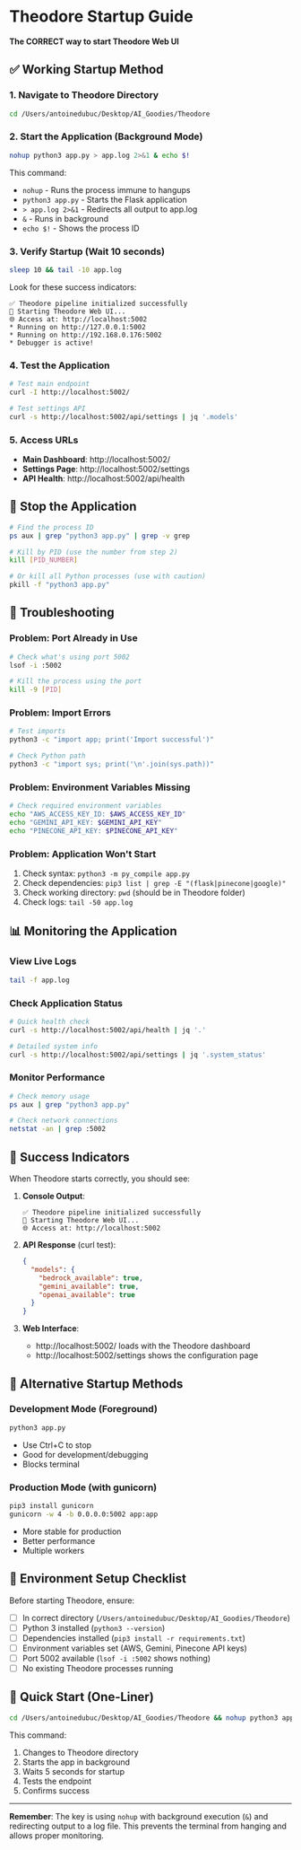 # Theodore Startup Guide

**The CORRECT way to start Theodore Web UI**

## ✅ Working Startup Method

### 1. Navigate to Theodore Directory
```bash
cd /Users/antoinedubuc/Desktop/AI_Goodies/Theodore
```

### 2. Start the Application (Background Mode)
```bash
nohup python3 app.py > app.log 2>&1 & echo $!
```

This command:
- `nohup` - Runs the process immune to hangups
- `python3 app.py` - Starts the Flask application
- `> app.log 2>&1` - Redirects all output to app.log
- `&` - Runs in background
- `echo $!` - Shows the process ID

### 3. Verify Startup (Wait 10 seconds)
```bash
sleep 10 && tail -10 app.log
```

Look for these success indicators:
```
✅ Theodore pipeline initialized successfully
🚀 Starting Theodore Web UI...
🌐 Access at: http://localhost:5002
* Running on http://127.0.0.1:5002
* Running on http://192.168.0.176:5002
* Debugger is active!
```

### 4. Test the Application
```bash
# Test main endpoint
curl -I http://localhost:5002/

# Test settings API
curl -s http://localhost:5002/api/settings | jq '.models'
```

### 5. Access URLs
- **Main Dashboard**: http://localhost:5002/
- **Settings Page**: http://localhost:5002/settings
- **API Health**: http://localhost:5002/api/health

## 🛑 Stop the Application
```bash
# Find the process ID
ps aux | grep "python3 app.py" | grep -v grep

# Kill by PID (use the number from step 2)
kill [PID_NUMBER]

# Or kill all Python processes (use with caution)
pkill -f "python3 app.py"
```

## 🔧 Troubleshooting

### Problem: Port Already in Use
```bash
# Check what's using port 5002
lsof -i :5002

# Kill the process using the port
kill -9 [PID]
```

### Problem: Import Errors
```bash
# Test imports
python3 -c "import app; print('Import successful')"

# Check Python path
python3 -c "import sys; print('\n'.join(sys.path))"
```

### Problem: Environment Variables Missing
```bash
# Check required environment variables
echo "AWS_ACCESS_KEY_ID: $AWS_ACCESS_KEY_ID"
echo "GEMINI_API_KEY: $GEMINI_API_KEY"
echo "PINECONE_API_KEY: $PINECONE_API_KEY"
```

### Problem: Application Won't Start
1. Check syntax: `python3 -m py_compile app.py`
2. Check dependencies: `pip3 list | grep -E "(flask|pinecone|google)"` 
3. Check working directory: `pwd` (should be in Theodore folder)
4. Check logs: `tail -50 app.log`

## 📊 Monitoring the Application

### View Live Logs
```bash
tail -f app.log
```

### Check Application Status
```bash
# Quick health check
curl -s http://localhost:5002/api/health | jq '.'

# Detailed system info
curl -s http://localhost:5002/api/settings | jq '.system_status'
```

### Monitor Performance
```bash
# Check memory usage
ps aux | grep "python3 app.py"

# Check network connections
netstat -an | grep :5002
```

## 🎯 Success Indicators

When Theodore starts correctly, you should see:

1. **Console Output**:
   ```
   ✅ Theodore pipeline initialized successfully
   🚀 Starting Theodore Web UI...
   🌐 Access at: http://localhost:5002
   ```

2. **API Response** (curl test):
   ```json
   {
     "models": {
       "bedrock_available": true,
       "gemini_available": true,
       "openai_available": true
     }
   }
   ```

3. **Web Interface**: 
   - http://localhost:5002/ loads with the Theodore dashboard
   - http://localhost:5002/settings shows the configuration page

## 🚀 Alternative Startup Methods

### Development Mode (Foreground)
```bash
python3 app.py
```
- Use Ctrl+C to stop
- Good for development/debugging
- Blocks terminal

### Production Mode (with gunicorn)
```bash
pip3 install gunicorn
gunicorn -w 4 -b 0.0.0.0:5002 app:app
```
- More stable for production
- Better performance
- Multiple workers

## 📝 Environment Setup Checklist

Before starting Theodore, ensure:

- [ ] In correct directory (`/Users/antoinedubuc/Desktop/AI_Goodies/Theodore`)
- [ ] Python 3 installed (`python3 --version`)
- [ ] Dependencies installed (`pip3 install -r requirements.txt`)
- [ ] Environment variables set (AWS, Gemini, Pinecone API keys)
- [ ] Port 5002 available (`lsof -i :5002` shows nothing)
- [ ] No existing Theodore processes running

## 🎉 Quick Start (One-Liner)

```bash
cd /Users/antoinedubuc/Desktop/AI_Goodies/Theodore && nohup python3 app.py > app.log 2>&1 & sleep 5 && curl -I http://localhost:5002/ && echo "Theodore started successfully!"
```

This command:
1. Changes to Theodore directory
2. Starts the app in background
3. Waits 5 seconds for startup
4. Tests the endpoint
5. Confirms success

---

**Remember**: The key is using `nohup` with background execution (`&`) and redirecting output to a log file. This prevents the terminal from hanging and allows proper monitoring.